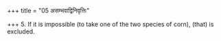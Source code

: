 +++
title = "05 असम्भवाद्विनिवृत्तिः"

+++
5. If it is impossible (to take one of the two species of corn), (that) is excluded.
